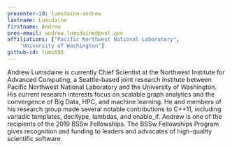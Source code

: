 ```yaml
---
presenter-id: lumsdaine-andrew
lastname: Lumsdaine
firstname: Andrew
pres-email: andrew.lumsdaine@pnnl.gov
affiliations: ["Pacific Northwest National Laboratory", 
	"University of Washington"]
github-id: lums658
---
```

Andrew Lumsdaine is currently Chief
Scientist at the Northwest Institute for Advanced Computing, a
Seattle-based joint research institute between Pacific Northwest
National Laboratory and the University of Washington.  His current
research interests focus on scalable graph analytics and the
convergence of Big Data, HPC, and machine learning.  He and members of
his research group made several notable contributions to C++11,
including variadic templates, decltype, lambdas, and enable_if. Andrew
is one of the recipients of the 2019 BSSw Fellowships. The BSSw
Fellowships Program gives recognition and funding to leaders and
advocates of high-quality scientific software.
